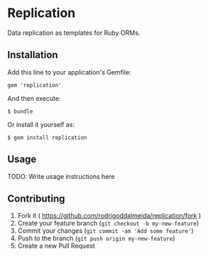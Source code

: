 # Replication

Data replication as templates for Ruby ORMs.

## Installation

Add this line to your application's Gemfile:

    gem 'replication'

And then execute:

    $ bundle

Or install it yourself as:

    $ gem install replication

## Usage

TODO: Write usage instructions here

## Contributing

1. Fork it ( https://github.com/rodrigoddalmeida/replication/fork )
2. Create your feature branch (`git checkout -b my-new-feature`)
3. Commit your changes (`git commit -am 'Add some feature'`)
4. Push to the branch (`git push origin my-new-feature`)
5. Create a new Pull Request
